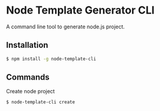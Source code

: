 # Node Template Generator CLI
A command line tool to generate node.js project.

## Installation
```sh
$ npm install -g node-template-cli
```

## Commands

Create node project
```sh
$ node-template-cli create
```